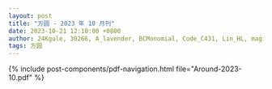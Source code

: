 ```yaml
---
layout: post
title: "方圆 - 2023 年 10 月刊"
date: 2023-10-21 12:10:00 +0800
author: 24Kgule, 30266, A_lavender, BCMonomial, Code_C431, Lin_HL, magic_owl233, Meapuchino, send_9, Venti_Lynn
tags: 方圆
---
```


{% include post-components/pdf-navigation.html file="Around-2023-10.pdf" %}